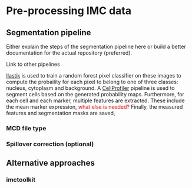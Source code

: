 # Pre-processing IMC data

## Segmentation pipeline

Either explain the steps of the segmentation pipeline here or build a better documentation for the actual repository (preferred).

Link to other pipelines

[Ilastik](https://www.ilastik.org/) is used to train a random forest pixel classifier on these images to compute the probaility for each pixel to belong to one of three classes: nucleus, cytoplasm and background.
A [CellProfiler](https://cellprofiler.org/) pipeline is used to segment cells based on the generated probability maps.
Furthermore, for each cell and each marker, multiple features are extracted. 
These include the mean marker expression, <span style="color: red;">what else is needed?</span>
Finally, the measured features and segmentation masks are saved,

### MCD file type

### Spillover correction (optional)

## Alternative approaches

### imctoolkit
